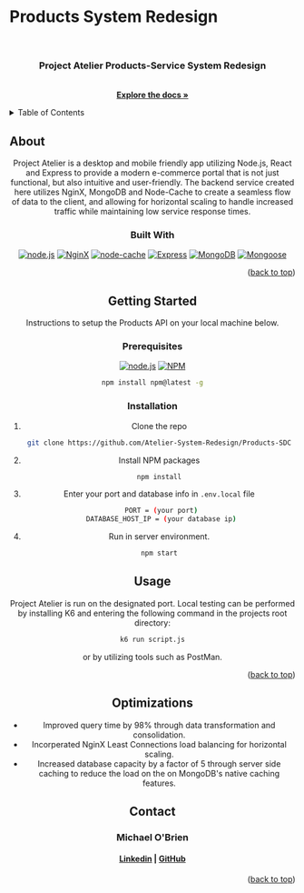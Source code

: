 # Products System Redesign

<a id='readme-top'> </a>

<br />
<div align="center">
  <a href="https://github.com/Atelier-System-Redesign/Products-SDC">
    <!-- <img src="" alt="finance tracker logo" width="50" height="50" /> -->
  </a>
  <h3 align="center">
    Project Atelier Products-Service System Redesign
  </h3>
  <p align="center">
    <br />
    <a href="https://github.com/Atelier-System-Redesign/Products-SDC"><strong>Explore the docs »</strong></a>
    <br />
  </p>
</div>

<details>
  <summary>Table of Contents</summary>
  <ol>
    <li>
      <a href="#about">About</a>
      <ul>
        <li>
          <a href="#built-with">Built With</a>
        </li>
      </ul>
    </li>
    <li>
      <a href="#getting-started">Getting Started</a>
      <ul>
        <li>
          <a href="#prerequisites">Prerequisites</a>
        </li>
        <li>
          <a href="#installation">Installation</a>
        </li>
      </ul>
    </li>
    <li>
      <a href="#usage">Usage</a>
    </li>
    <li>
      <a href="#roadmap">Roadmap</a>
    </li>
    <li>
      <a href="#optimizations">Optimizations</a>
    </li>
    <li>
      <a href="#contributing">Contributing</a>
    </li>
    <li>
      <a href="#contact">Contact</a>
    </li>
  </ol>
</details>

## About

<div align="center">

<p>
  Project Atelier is a desktop and mobile friendly app utilizing Node.js, React and Express to provide a modern e-commerce portal that is not just functional, but also intuitive and user-friendly. The backend service created here utilizes NginX, MongoDB and Node-Cache to create a seamless flow of data to the client, and allowing for horizontal scaling to handle increased traffic while maintaining low service response times.

### Built With

[![node.js](https://img.shields.io/badge/node-%23000000.svg?style=for-the-badge&logo=node.js)](https://nodejs.org/)
[![NginX](https://img.shields.io/badge/nginx-%23000000.svg?style=for-the-badge&logo=nginx&logoColor=darkgreen)](https://www.nginx.com/)
[![node-cache](https://img.shields.io/badge/node--cache-%23000000.svg?style=for-the-badge&logo=node-cache)](https://www.npmjs.com/package/node-cache)
[![Express](https://img.shields.io/badge/express-%23000000.svg?style=for-the-badge&logo=express&logoColor=green)](https://expressjs.com/)
[![MongoDB](https://img.shields.io/badge/Mongo--DB-%23000000?style=for-the-badge&logo=mongodb&logoColor=darkGreen)](https://www.mongodb.com/)
[![Mongoose](https://img.shields.io/badge/Mongoose.JS-%23000000?style=for-the-badge&logo=mongoose.js)](https://mongoosejs.com/)

<p align="right">
  (<a href="#readme-top">back to top</a>)
</p>

## Getting Started

<p>
    Instructions to setup the Products API on your local machine below.
</p>

### Prerequisites

[![node.js](https://img.shields.io/badge/node-%23000000.svg?style=for-the-badge&logo=node.js)](https://nodejs.org/)
[![NPM](https://img.shields.io/badge/NPM-%23000000.svg?style=for-the-badge&logo=npm&logoColor=darkgreen)](https://www.npmjs.com/)

```sh
npm install npm@latest -g
```

### Installation

1. Clone the repo
   ```sh
   git clone https://github.com/Atelier-System-Redesign/Products-SDC
   ```
2. Install NPM packages
   ```sh
   npm install
   ```
3. Enter your port and database info in `.env.local` file
   ```sh
    PORT = (your port)
    DATABASE_HOST_IP = (your database ip)
   ```
4. Run in server environment.
   ```sh
   npm start
   ```

## Usage

Project Atelier is run on the designated port. Local testing can be performed by installing K6 and entering the following command in the projects root directory:
```sh
k6 run script.js
```
or by utilizing tools such as PostMan.

<p align="right">(<a href="#readme-top">back to top</a>)</p>

<!-- ROADMAP -->

## Optimizations

-  Improved query time by 98% through data transformation and consolidation.
-  Incorperated NginX Least Connections load balancing for horizontal scaling.
-  Increased database capacity by a factor of 5 through server side caching to reduce the load on the on MongoDB's native caching features.

<!-- CONTACT -->

## Contact

<h3 align='center'> Michael O'Brien</h3>
<h4 align='center'>
  <a href="https://www.linkedin.com/in/michael-o-brien-63153129a/">Linkedin</a> |
  <a href="https://github.com/mob61887">GitHub</a>
</h4>

<p align="right">(<a href="#readme-top">back to top</a>)</p>
